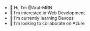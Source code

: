 - 👋 Hi, I’m @Arul-MRN
- 👀 I’m interested in Web Development 
- 🌱 I’m currently learning Devops
- 💞️ I’m looking to collaborate on Azure
